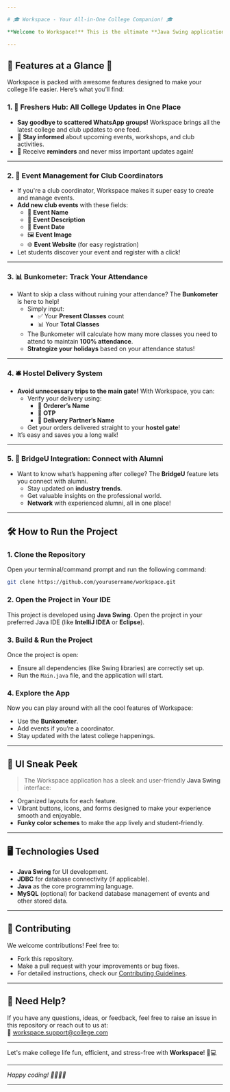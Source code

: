```yaml
---

# 🎓 Workspace - Your All-in-One College Companion! 🎓

**Welcome to Workspace!** This is the ultimate **Java Swing application** made specifically for college students — especially freshers! With **Workspace**, you get all the latest updates, event info, and helpful tools in a single space. No more endless scrolling through WhatsApp groups — stay updated and organized in one place!

---
```


## 🚀 **Features at a Glance** 🚀
Workspace is packed with awesome features designed to make your college life easier. Here’s what you’ll find:

### 1. **📢 Freshers Hub: All College Updates in One Place**
- **Say goodbye to scattered WhatsApp groups!** Workspace brings all the latest college and club updates to one feed.
- 📅 **Stay informed** about upcoming events, workshops, and club activities.
- 🔔 Receive **reminders** and never miss important updates again!

---

### 2. **📝 Event Management for Club Coordinators**
- If you're a club coordinator, Workspace makes it super easy to create and manage events.
- **Add new club events** with these fields:
  - 🎉 **Event Name**
  - 📄 **Event Description**
  - 📅 **Event Date**
  - 🖼️ **Event Image**
  - 🌐 **Event Website** (for easy registration)
- Let students discover your event and register with a click!

---

### 3. **📊 Bunkometer: Track Your Attendance**
- Want to skip a class without ruining your attendance? The **Bunkometer** is here to help!
  - Simply input:
    - ✅ Your **Present Classes** count
    - 📊 Your **Total Classes**
  - The Bunkometer will calculate how many more classes you need to attend to maintain **100% attendance**.
  - **Strategize your holidays** based on your attendance status!

---

### 4. **🛎️ Hostel Delivery System**
- **Avoid unnecessary trips to the main gate!** With Workspace, you can:
  - Verify your delivery using:
    - 📝 **Orderer’s Name**
    - 🔑 **OTP**
    - 🚚 **Delivery Partner’s Name**
  - Get your orders delivered straight to your **hostel gate**!
- It’s easy and saves you a long walk!

---

### 5. **🌉 BridgeU Integration: Connect with Alumni**
- Want to know what’s happening after college? The **BridgeU** feature lets you connect with alumni.
  - Stay updated on **industry trends**.
  - Get valuable insights on the professional world.
  - **Network** with experienced alumni, all in one place!

---

## 🛠️ **How to Run the Project**

### 1. **Clone the Repository**  
   Open your terminal/command prompt and run the following command:
   ```bash
   git clone https://github.com/yourusername/workspace.git
   ```

### 2. **Open the Project in Your IDE**  
   This project is developed using **Java Swing**. Open the project in your preferred Java IDE (like **IntelliJ IDEA** or **Eclipse**).

### 3. **Build & Run the Project**
   Once the project is open:
   - Ensure all dependencies (like Swing libraries) are correctly set up.
   - Run the `Main.java` file, and the application will start.

### 4. **Explore the App**
   Now you can play around with all the cool features of Workspace:
   - Use the **Bunkometer**.
   - Add events if you’re a coordinator.
   - Stay updated with the latest college happenings.

---

## 🎨 **UI Sneak Peek**
> The Workspace application has a sleek and user-friendly **Java Swing** interface:
- Organized layouts for each feature.
- Vibrant buttons, icons, and forms designed to make your experience smooth and enjoyable.
- **Funky color schemes** to make the app lively and student-friendly.

---

## 🖥️ **Technologies Used**
- **Java Swing** for UI development.
- **JDBC** for database connectivity (if applicable).
- **Java** as the core programming language.
- **MySQL** (optional) for backend database management of events and other stored data.

---

## 🤝 **Contributing**
We welcome contributions! Feel free to:
- Fork this repository.
- Make a pull request with your improvements or bug fixes.
- For detailed instructions, check our [Contributing Guidelines](./CONTRIBUTING.md).

---

## 📧 **Need Help?**
If you have any questions, ideas, or feedback, feel free to raise an issue in this repository or reach out to us at:  
📧 workspace.support@college.com

---

Let's make college life fun, efficient, and stress-free with **Workspace**! 🎉💻

---

*Happy coding! 🧑‍💻👩‍💻*

--- 

